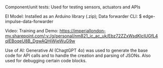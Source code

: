 Component/unit tests: Used for testing sensors, actuators and APIs

EI Model: Installed as an Arduino library (.zip); Data forwarder CLI: $ edge-impulse-data-forwarder

Video: Training and Demo: https://imperiallondon-my.sharepoint.com/:v:/g/personal/nm821_ic_ac_uk/Ebz72ZZxWsdKlcIUGfL4qIEBoqeU8B_DgwAQHjWjeWuG9w

Use of AI: Generative AI (ChagtGPT 4o) was used to generate the base code for API calls and to handle the creation and parsing of JSONs. Also used for debugging certain code blocks.  
